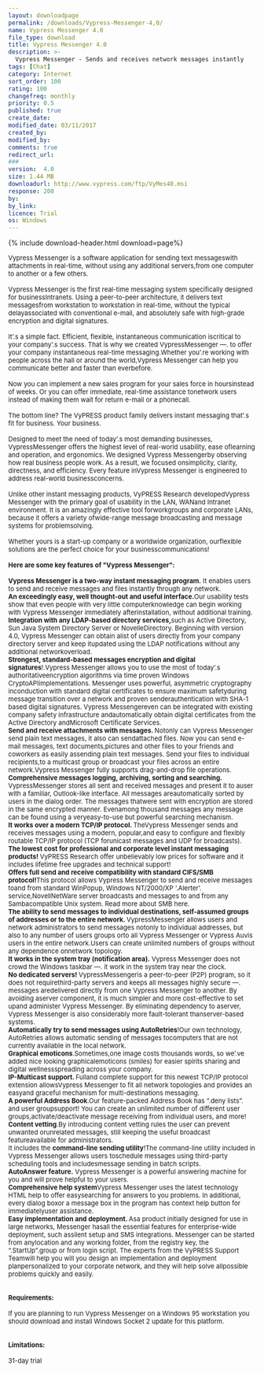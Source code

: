```yaml
---
layout: downloadpage
permalink: /downloads/Vypress-Messenger-4,0/
name: Vypress Messenger 4.0
file_type: download
title: Vypress Messenger 4.0
description: >-
  Vypress Messenger - Sends and receives network messages instantly
tags: [Chat]
category: Internet
sort_order: 100
rating: 100
changefreq: monthly
priority: 0.5
published: true
create_date: 
modified_date: 03/11/2017
created_by: 
modified_by: 
comments: true
redirect_url: 
### 
version:  4.0
size: 1.44 MB
downloadurl: http://www.vypress.com/ftp/VyMes40.msi
response: 200
by: 
by_link: 
licence: Trial 
os: Windows
---
```


{% include download-header.html download=page%}

<p style="fix-download-text !important">
<p><font size="2"><p>Vypress Messenger is a software application for sending text messageswith attachments in real-time, without using any additional servers,from one computer to another or a few others.<br />
<br />
Vypress Messenger is the first real-time messaging system specifically designed for business</a>Intranets. Using a peer-to-peer architecture, it delivers text messagesfrom workstation to workstation in real-time, without the typical delayassociated with conventional e-mail</a>, and absolutely safe with high-grade encryption and digital signatures. <br />
<br />
It’.s a simple fact. Efficient, flexible, instantaneous communication iscritical to your company’.s success. That is why we created VypressMessenger —. to offer your company instantaneous real-time messaging.Whether you’.re working with people across the hall or around the world,Vypress Messenger can help you communicate better and faster than everbefore. <br />
<br />
Now you can implement a new sales program for your sales force in hoursinstead of weeks. Or you can offer immediate, real-time assistance tonetwork users instead of making them wait for return e-mail or a phonecall. <br />
<br />
The bottom line? The VyPRESS product family delivers instant messaging that’.s fit for business. Your business. <br />
<br />
Designed to meet the need of today’.s most demanding businesses, VypressMessenger offers the highest level of real-world usability, ease oflearning and operation, and ergonomics. We designed Vypress Messengerby observing how real business people work. As a result, we focused onsimplicity, clarity, directness, and efficiency. Every feature inVypress Messenger is engineered to address real-world businessconcerns. <br />
<br />
Unlike other instant messaging products, VyPRESS Research developedVypress Messenger with the primary goal of usability in the LAN, WANand Intranet environment. It is an amazingly effective tool forworkgroups and corporate LANs, because it offers a variety ofwide-range message broadcasting and message systems for problemsolving. <br />
<br />
Whether yours is a start-up company or a worldwide organization, ourflexible solutions are the perfect choice for your businesscommunications! <br />
<br />
<span><strong>Here are some key features of "Vypress Messenger":</strong></span><br />
<br />
<strong>Vypress Messenger is a two-way instant messaging </strong><strong>program.</strong> It enables users to send and receive messages and files instantly through any network. <br />
<strong>An exceedingly easy, well thought-out and useful interface.</strong>Our usability tests show that even people with very little computerknowledge can begin working with Vypress Messenger immediately afterinstallation, without additional training. <br />
<strong>Integration with any LDAP-based directory services,</strong>such as Active Directory, Sun Java System Directory Server or NovelleDirectory. Beginning with version 4.0, Vypress Messenger can obtain alist of users directly from your company directory server and keep itupdated using the LDAP notifications without any additional networkoverload. <br />
<strong>Strongest, standard-based messages encryption and digital signatures</strong>!.Vypress Messenger allows you to use the most of today’.s authoritativeencryption algorithms via time proven Windows CryptoAPIimplementations. Messenger uses powerful, asymmetric cryptography inconduction with standard digital certificates to ensure maximum safetyduring message transition over a network and proven senderauthentication with SHA-1 based digital signatures. Vypress Messengereven can be integrated with existing company safety infrastructure andautomatically obtain digital certificates from the Active Directory andMicrosoft Certificate Services. <br />
<strong>Send and receive attachments with messages. </strong>Notonly can Vypress Messenger send plain text messages, it also can sendattached files. Now you can send e-mail messages, text documents,pictures and other files to your friends and coworkers as easily assending plain text messages. Send your files to individual recipients,to a multicast group or broadcast your files across an entire network.Vypress Messenger fully supports drag-and-drop file operations. <br />
<strong>Comprehensive messages logging, archiving, sorting and searching. </strong>VypressMessenger stores all sent and received messages and present it to auser with a familiar, Outlook-like interface. All messages areautomatically sorted by users in the dialog order. The messages thatwere sent with encryption are stored in the same encrypted manner. Evenamong thousand messages any message can be found using a veryeasy-to-use but powerful searching mechanism. <br />
<strong>It works over a modern TCP/IP protocol. </strong>TheVypress Messenger sends and receives messages using a modern, popular,and easy to configure and flexibly routable TCP/IP protocol (TCP forunicast messages and UDP for broadcasts). <br />
<strong>The lowest cost for professional and corporate level instant messaging products! </strong>VyPRESS Research offer unbelievably low prices for software and it includes lifetime free upgrades and technical support! <br />
<strong>Offers full send and receive compatibility with standard CIFS/SMB protocol!</strong>This protocol allows Vypress Messenger to send and receive messages toand from standard WinPopup, Windows NT/2000/XP ‘.Alerter’. service,NovellNetWare server broadcasts and messages to and from any Sambacompatible Unix system. Read more about SMB here. <br />
<strong>The ability to send messages to individual destinations, self-assumed groups of addresses or to the entire network. </strong>VypressMessenger allows users and network administrators to send messages notonly to individual addresses, but also to any number of users groups orto all Vypress Messenger or Vypress Auvis users in the entire network.Users can create unlimited numbers of groups without any dependence onnetwork topology. <br />
<strong>It works in the system tray (notification area).</strong> Vypress Messenger does not crowd the Windows taskbar —. it work in the system tray near the clock. <br />
<strong>No dedicated servers! </strong>VypressMessengeris a peer-to-peer (P2P) program, so it does not requirethird-party servers and keeps all messages highly secure —. messages aredelivered directly from one Vypress Messenger to another. By avoiding aserver component, it is much simpler and more cost-effective to set upand administer Vypress Messenger. By eliminating dependency to aserver, Vypress Messenger is also considerably more fault-tolerant thanserver-based systems. <br />
<strong>Automatically try to send messages using AutoRetries</strong>!Our own technology, AutoRetries allows automatic sending of messages tocomputers that are not currently available in the local network. <br />
<strong>Graphical emoticons</strong>.Sometimes,one image costs thousands words, so we’.ve added nice looking graphicalemoticons (smiles) for easier spirits sharing and digital wellnessspreading across your company. <br />
<strong>IP-Multicast support. </strong>Fulland complete support for this newest TCP/IP protocol extension allowsVypress Messenger to fit all network topologies and provides an easyand graceful mechanism for multi-destinations messaging. <br />
<strong>A powerful Address Book</strong>.Our feature-packed Address Book has “.deny lists”. and user groupsupport! You can create an unlimited number of different user groups,activate/deactivate message receiving from individual users, and more! <br />
<strong>Content vetting</strong>.By introducing content vetting rules the user can prevent unwanted orunrelated messages, still keeping the useful broadcast featureavailable for administrators. <br />
It includes the <strong>command-line sending utility</strong>!The command-line utility included in Vypress Messenger allows users toschedule messages using third-party scheduling tools and includesmessage sending in batch scripts. <br />
<strong>AutoAnswer feature.</strong> Vypress Messenger is a powerful answering machine for you and will prove helpful to your users. <br />
<strong>Comprehensive help system</strong>Vypress Messenger uses the latest technology HTML help to offer easysearching for answers to you problems. In additional, every dialog boxor a message box in the program has context help button for immediatelyuser assistance. <br />
<strong>Easy implementation and deployment. </strong>Asa product initially designed for use in large networks, Messenger hasall the essential features for enterprise-wide deployment, such assilent setup and SMS integrations. Messenger can be started from anylocation and any working folder, from the registry key, the “.StartUp”.group or from login script. The experts from the VyPRESS Support Teamwill help you will you design an implementation and deployment planpersonalized to your corporate network, and they will help solve allpossible problems quickly and easily. <br />
<br />
<br />
<span><strong>Requirements:</strong></span><br />
<br />
If you are planning to run Vypress Messenger on a Windows 95 workstation you should download and install Windows Socket 2 update</a> for this platform. <br />
<br />
<br />
<span><strong>Limitations:</strong></span><br />
<br />
31-day trial</p></p></p>
